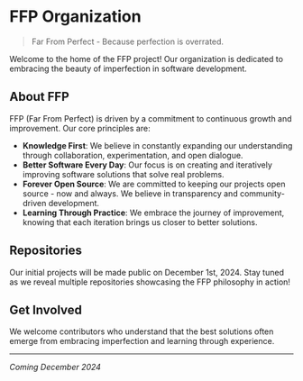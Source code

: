 # FFP Organization

> Far From Perfect - Because perfection is overrated.

Welcome to the home of the FFP project! Our organization is dedicated to embracing the beauty of imperfection in software development.

## About FFP

FFP (Far From Perfect) is driven by a commitment to continuous growth and improvement. Our core principles are:

- **Knowledge First**: We believe in constantly expanding our understanding through collaboration, experimentation, and open dialogue.
- **Better Software Every Day**: Our focus is on creating and iteratively improving software solutions that solve real problems.
- **Forever Open Source**: We are committed to keeping our projects open source - now and always. We believe in transparency and community-driven development.
- **Learning Through Practice**: We embrace the journey of improvement, knowing that each iteration brings us closer to better solutions.

## Repositories

Our initial projects will be made public on December 1st, 2024. Stay tuned as we reveal multiple repositories showcasing the FFP philosophy in action!

## Get Involved

We welcome contributors who understand that the best solutions often emerge from embracing imperfection and learning through experience.

---
*Coming December 2024*

